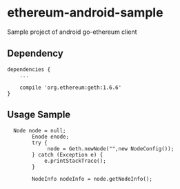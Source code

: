# ethereum-android-sample
Sample project of android go-ethereum client 

## Dependency

~~~
dependencies {
    ... 
    
    compile 'org.ethereum:geth:1.6.6'
}
~~~

## Usage Sample

~~~
  Node node = null;
        Enode enode;
        try {
             node = Geth.newNode("",new NodeConfig());
        } catch (Exception e) {
            e.printStackTrace();
        }

        NodeInfo nodeInfo = node.getNodeInfo();
~~~
